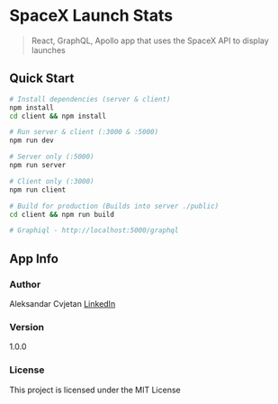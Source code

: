 # SpaceX Launch Stats

> React, GraphQL, Apollo app that uses the SpaceX API to display launches

## Quick Start

```bash
# Install dependencies (server & client)
npm install
cd client && npm install

# Run server & client (:3000 & :5000)
npm run dev

# Server only (:5000)
npm run server

# Client only (:3000)
npm run client

# Build for production (Builds into server ./public)
cd client && npm run build

# Graphiql - http://localhost:5000/graphql
```

## App Info

### Author

Aleksandar Cvjetan
[LinkedIn](https://www.linkedin.com/in/acvjetan/)

### Version

1.0.0

### License

This project is licensed under the MIT License
